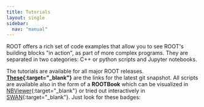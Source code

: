 ```yaml
---
title: Tutorials
layout: single
sidebar:
  nav: "manual"
---
```


ROOT offers a rich set of code examples that allow you to see ROOT's building blocks "in
action", as part of more complex programs. They are separated in two categories: C++ or
python scripts and Jupyter notebooks.

The tutorials are available for all major ROOT releases.
**[These](https://root.cern/doc/master/group__Tutorials.html){:target="_blank"}** are the links
for the latest
git snapshot. All scripts are available also in the form of a **ROOTBook** which can be
visualized in
[NBViewer](https://nbviewer.jupyter.org/){:target="_blank"} or tried out interactively in
[SWAN](https://swan.web.cern.ch/){:target="_blank"}.
Just look for these badges: <img src="{{'/assets/images/notebook.gif' | relative_url}}" style="height:1em"> <img src="{{'/assets/images/badge_swan_white_150.png' | relative_url}}" style="height:1em">

